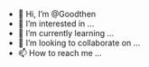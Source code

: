 - 👋 Hi, I’m @Goodthen
- 👀 I’m interested in ...
- 🌱 I’m currently learning ...
- 💞️ I’m looking to collaborate on ...
- 📫 How to reach me ...

<!---
Goodthen/Goodthen is a ✨ special ✨ repository because its `README.md` (this file) appears on your GitHub profile.
You can click the Preview link to take a look at your changes.
--->
